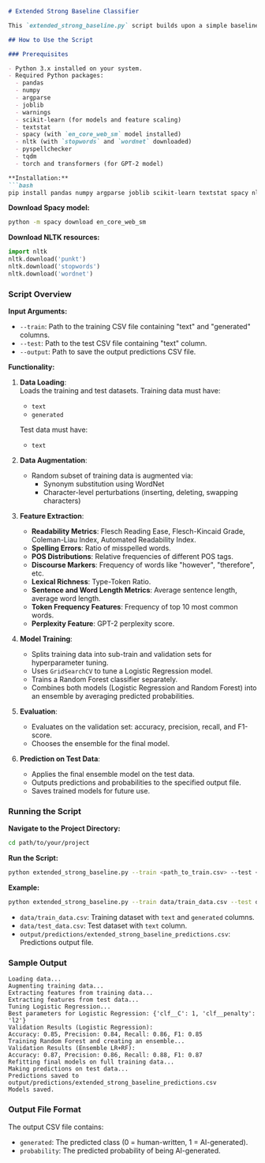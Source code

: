 ```markdown
# Extended Strong Baseline Classifier

This `extended_strong_baseline.py` script builds upon a simple baseline classifier for detecting AI-generated essays. It incorporates a variety of features (readability metrics, spelling errors, POS distributions, discourse markers, lexical richness, token frequency distributions, and GPT-2 perplexity scores), data augmentation techniques (synonym substitution and character perturbation), and an ensemble of models (Logistic Regression and Random Forest) to improve classification performance.

## How to Use the Script

### Prerequisites

- Python 3.x installed on your system.
- Required Python packages:
  - pandas
  - numpy
  - argparse
  - joblib
  - warnings
  - scikit-learn (for models and feature scaling)
  - textstat
  - spacy (with `en_core_web_sm` model installed)
  - nltk (with `stopwords` and `wordnet` downloaded)
  - pyspellchecker
  - tqdm
  - torch and transformers (for GPT-2 model)

**Installation:**
```bash
pip install pandas numpy argparse joblib scikit-learn textstat spacy nltk pyspellchecker tqdm torch transformers
```
  
**Download Spacy model:**
```bash
python -m spacy download en_core_web_sm
```

**Download NLTK resources:**  
```python
import nltk
nltk.download('punkt')
nltk.download('stopwords')
nltk.download('wordnet')
```

### Script Overview

**Input Arguments:**

- `--train`: Path to the training CSV file containing "text" and "generated" columns.
- `--test`: Path to the test CSV file containing "text" column.
- `--output`: Path to save the output predictions CSV file.

**Functionality:**

1. **Data Loading**:  
   Loads the training and test datasets. Training data must have:
   - `text`
   - `generated`
   
   Test data must have:
   - `text`

2. **Data Augmentation**:
   - Random subset of training data is augmented via:
     - Synonym substitution using WordNet
     - Character-level perturbations (inserting, deleting, swapping characters)

3. **Feature Extraction**:
   - **Readability Metrics**: Flesch Reading Ease, Flesch-Kincaid Grade, Coleman-Liau Index, Automated Readability Index.
   - **Spelling Errors**: Ratio of misspelled words.
   - **POS Distributions**: Relative frequencies of different POS tags.
   - **Discourse Markers**: Frequency of words like "however", "therefore", etc.
   - **Lexical Richness**: Type-Token Ratio.
   - **Sentence and Word Length Metrics**: Average sentence length, average word length.
   - **Token Frequency Features**: Frequency of top 10 most common words.
   - **Perplexity Feature**: GPT-2 perplexity score.

4. **Model Training**:
   - Splits training data into sub-train and validation sets for hyperparameter tuning.
   - Uses `GridSearchCV` to tune a Logistic Regression model.
   - Trains a Random Forest classifier separately.
   - Combines both models (Logistic Regression and Random Forest) into an ensemble by averaging predicted probabilities.

5. **Evaluation**:
   - Evaluates on the validation set: accuracy, precision, recall, and F1-score.
   - Chooses the ensemble for the final model.

6. **Prediction on Test Data**:
   - Applies the final ensemble model on the test data.
   - Outputs predictions and probabilities to the specified output file.
   - Saves trained models for future use.

### Running the Script

**Navigate to the Project Directory:**
```bash
cd path/to/your/project
```

**Run the Script:**
```bash
python extended_strong_baseline.py --train <path_to_train.csv> --test <path_to_test.csv> --output <path_to_output_predictions.csv>
```

**Example:**
```bash
python extended_strong_baseline.py --train data/train_data.csv --test data/test_data.csv --output output/predictions/extended_strong_baseline_predictions.csv
```

- `data/train_data.csv`: Training dataset with `text` and `generated` columns.
- `data/test_data.csv`: Test dataset with `text` column.
- `output/predictions/extended_strong_baseline_predictions.csv`: Predictions output file.

### Sample Output

```
Loading data...
Augmenting training data...
Extracting features from training data...
Extracting features from test data...
Tuning Logistic Regression...
Best parameters for Logistic Regression: {'clf__C': 1, 'clf__penalty': 'l2'}
Validation Results (Logistic Regression):
Accuracy: 0.85, Precision: 0.84, Recall: 0.86, F1: 0.85
Training Random Forest and creating an ensemble...
Validation Results (Ensemble LR+RF):
Accuracy: 0.87, Precision: 0.86, Recall: 0.88, F1: 0.87
Refitting final models on full training data...
Making predictions on test data...
Predictions saved to output/predictions/extended_strong_baseline_predictions.csv
Models saved.
```

### Output File Format

The output CSV file contains:
- `generated`: The predicted class (0 = human-written, 1 = AI-generated).
- `probability`: The predicted probability of being AI-generated.

```